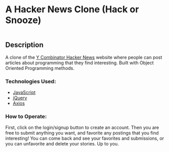 # A Hacker News Clone (Hack or Snooze) 

<img src='./static/hack-or-snooze.png' alt=''>

## Description 

A clone of the [Y Combinator Hacker News](https://news.ycombinator.com/) website where people can post articles about programming that they find interesting. Built with Object Oriented Programming methods.

### Technologies Used: 

* [JavaScript](https://www.javascript.com/)
* [jQuery](https://jquery.com/)
* [Axios](https://axios-http.com/docs/intro)

### **How to Operate:**

First, click on the login/signup button to create an account. Then you are free to submit anything you want, and favorite any postings that you find interesting! 
You can come back and see your favorites and submissions, or you can unfavorite and delete your stories. Up to you.
